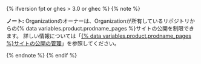 {% ifversion fpt or ghes > 3.0 or ghec %}
{% note %}

**ノート:** Organizationのオーナーは、Organizationが所有しているリポジトリからの{% data variables.product.prodname_pages %}サイトの公開を制限できます。 詳しい情報については「[{% data variables.product.prodname_pages %}サイトの公開の管理](/organizations/managing-organization-settings/managing-the-publication-of-github-pages-sites-for-your-organization)」を参照してください。

{% endnote %}
{% endif %}
